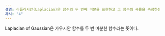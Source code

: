 ```yaml
---
설명: 라플라시안(Laplacian)은 함수의 두 번째 미분을 표현하고 그 함수의 곡률을 측정하는 데 사용됩니다. 이미지 처리에서도 광범위하게 활용됩니다.
차시: "4"
---
```

Laplacian of Gaussian은 가우시안 함수를 두 번 미분한 함수라는 뜻이다.